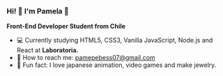 ### Hi! 🖖 I'm Pamela 🌸

**Front-End Developer Student from Chile**

* 💻 Currently studying HTML5, CSS3, Vanilla JavaScript, Node.js and React at **Laboratoria.**
* 💌 How to reach me: pamepebess07@gmail.com
* 👾 Fun fact: I love japanese animation, video games and make jewelry.

